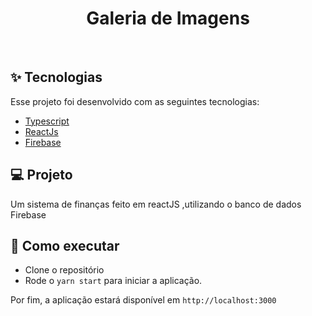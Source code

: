 

<h1 align="center">Galeria de Imagens</h1>



<br>

## ✨ Tecnologias

Esse projeto foi desenvolvido com as seguintes tecnologias:

- [Typescript](https://www.typescriptlang.org/)
- [ReactJs](https://socket.io/)
- [Firebase](https://firebase.google.com/)

## 💻 Projeto

Um sistema de finanças feito em reactJS ,utilizando o banco de dados Firebase

## 🚀 Como executar

- Clone o repositório
- Rode o `yarn start` para iniciar a aplicação.

Por fim, a aplicação estará disponível em `http://localhost:3000`

